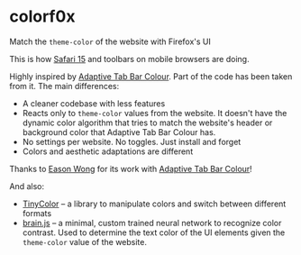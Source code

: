 # colorf0x

Match the `theme-color` of the website with Firefox's UI

This is how [Safari 15](https://css-tricks.com/safari-15-new-ui-theme-colors-and-a-css-tricks-cameo/) and toolbars on mobile browsers are doing.

Highly inspired by [Adaptive Tab Bar Colour](https://github.com/easonwong-de/Adaptive-Tab-Bar-Colour/). Part of the code has been taken from it. The main differences:

- A cleaner codebase with less features
- Reacts only to `theme-color` values from the website. It doesn't have the dynamic color algorithm that tries to match the website's header or background color that Adaptive Tab Bar Colour has.
- No settings per website. No toggles. Just install and forget
- Colors and aesthetic adaptations are different

Thanks to [Eason Wong](https://github.com/easonwong-de) for its work with [Adaptive Tab Bar Colour](https://github.com/easonwong-de/Adaptive-Tab-Bar-Colour/)!

And also:
- [TinyColor](https://github.com/bgrins/TinyColor/) – a library to manipulate colors and switch between different formats
- [brain.js](https://harthur.github.io/brain/) – a minimal, custom trained neural network to recognize color contrast. Used to determine the text color of the UI elements given the `theme-color` value of the website.


